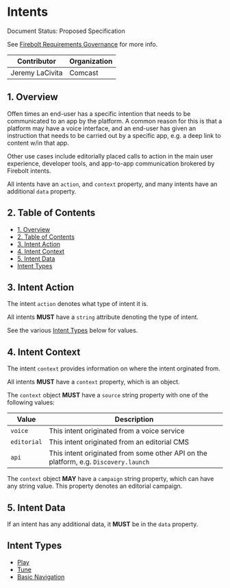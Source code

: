 # Intents

Document Status: Proposed Specification 

See [Firebolt Requirements Governance](../../governance.md) for more info. 

| Contributor     | Organization |
| --------------- | ------------ |
| Jeremy LaCivita | Comcast      |

## 1. Overview
Offen times an end-user has a specific intention that needs to be communicated 
to an app by the platform. A common reason for this is that a platform may have 
a voice interface, and an end-user has given an instruction that needs to be 
carried out by a specific app, e.g. a deep link to content w/in that app. 

Other use cases include editorially placed calls to action in the main user 
experience, developer tools, and app-to-app communication brokered by Firebolt 
intents. 

All intents have an `action`, and `context` property, and many intents have an 
additional `data` property. 

## 2. Table of Contents
- [1. Overview](#1-overview)
- [2. Table of Contents](#2-table-of-contents)
- [3. Intent Action](#3-intent-action)
- [4. Intent Context](#4-intent-context)
- [5. Intent Data](#5-intent-data)
- [Intent Types](#intent-types)

## 3. Intent Action
The intent `action` denotes what type of intent it is. 

All intents **MUST** have a `string` attribute denoting the type of intent. 

See the various [Intent Types](#intent-types) below for values. 

## 4. Intent Context
The intent `context` provides information on where the intent orginated from. 

All intents **MUST** have a `context` property, which is an object. 

The `context` object **MUST** have a `source` string property with one of the 
following values: 

 | Value       | Description                                                                         |
 |-------------|-------------------------------------------------------------------------------------|
 | `voice`     | This intent originated from a voice service                                         |
 | `editorial` | This intent originated from an editorial CMS                                        |
 | `api`       | This intent originated from some other API on the platform, e.g. `Discovery.launch` |

The `context` object **MAY** have a `campaign` string property, which can have 
any string value. This property denotes an editorial campaign. 

## 5. Intent Data
If an intent has any additional data, it **MUST** be in the `data` property. 

## Intent Types

- [Play](./play.md)
- [Tune](./tune.md)
- [Basic Navigation](./navigation.md)
  